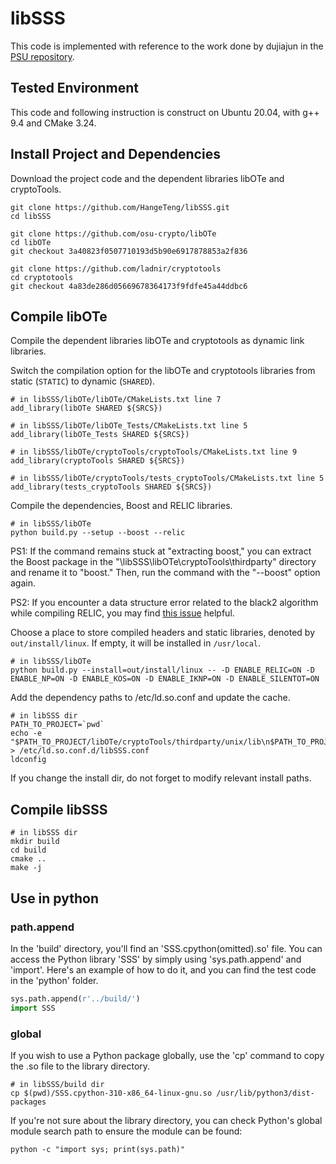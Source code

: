 # libSSS

This code is implemented with reference to the work done by dujiajun in the [PSU repository](https://github.com/dujiajun/PSU).

## Tested Environment

This code and following instruction is construct on Ubuntu 20.04, with g++ 9.4 and CMake 3.24.

## Install Project and Dependencies
Download the project code and the dependent libraries libOTe and cryptoTools.

```shell
git clone https://github.com/HangeTeng/libSSS.git
cd libSSS

git clone https://github.com/osu-crypto/libOTe
cd libOTe
git checkout 3a40823f0507710193d5b90e6917878853a2f836

git clone https://github.com/ladnir/cryptotools
cd cryptotools
git checkout 4a83de286d05669678364173f9fdfe45a44ddbc6
```



## Compile libOTe

Compile the dependent libraries libOTe and cryptotools as dynamic link libraries.

Switch the compilation option for the libOTe and cryptotools libraries from static (```STATIC```) to dynamic (```SHARED```).

```
# in libSSS/libOTe/libOTe/CMakeLists.txt line 7
add_library(libOTe SHARED ${SRCS})

# in libSSS/libOTe/libOTe_Tests/CMakeLists.txt line 5
add_library(libOTe_Tests SHARED ${SRCS})

# in libSSS/libOTe/cryptoTools/cryptoTools/CMakeLists.txt line 9
add_library(cryptoTools SHARED ${SRCS})

# in libSSS/libOTe/cryptoTools/tests_cryptoTools/CMakeLists.txt line 5
add_library(tests_cryptoTools SHARED ${SRCS})
```

Compile the dependencies, Boost and RELIC libraries.

```shell
# in libSSS/libOTe
python build.py --setup --boost --relic
```
PS1: If the command remains stuck at "extracting boost," you can extract the Boost package in the "\libSSS\libOTe\cryptoTools\thirdparty" directory and rename it to "boost." Then, run the command with the "--boost" option again.

PS2: If you encounter a data structure error related to the black2 algorithm while compiling RELIC, 
you may find [this issue](https://github.com/Raptor3um/raptoreum/issues/48) helpful.

Choose a place to store compiled headers and static libraries, denoted by `out/install/linux`. If empty, it will be installed in `/usr/local`.

```shell
# in libSSS/libOTe
python build.py --install=out/install/linux -- -D ENABLE_RELIC=ON -D ENABLE_NP=ON -D ENABLE_KOS=ON -D ENABLE_IKNP=ON -D ENABLE_SILENTOT=ON
```


Add the dependency paths to /etc/ld.so.conf and update the cache.

```shell
# in libSSS dir
PATH_TO_PROJECT=`pwd`
echo -e "$PATH_TO_PROJECT/libOTe/cryptoTools/thirdparty/unix/lib\n$PATH_TO_PROJECT/libOTe/out/install/linux/lib" > /etc/ld.so.conf.d/libSSS.conf
ldconfig
```
If you change the install dir, do not forget to modify relevant install paths.

## Compile libSSS

```shell
# in libSSS dir
mkdir build
cd build
cmake ..
make -j
```

## Use in python
### path.append
In the 'build' directory, you'll find an 'SSS.cpython(omitted).so' file. You can access the Python library 'SSS' by simply using 'sys.path.append' and 'import'. Here's an example of how to do it, and you can find the test code in the 'python' folder.

```python
sys.path.append(r'../build/')
import SSS
```
### global
If you wish to use a Python package globally, use the 'cp' command to copy the .so file to the library directory. 
```shell
# in libSSS/build dir
cp $(pwd)/SSS.cpython-310-x86_64-linux-gnu.so /usr/lib/python3/dist-packages
```
If you're not sure about the library directory, you can check Python's global module search path to ensure the module can be found:
```shell
python -c "import sys; print(sys.path)"
```